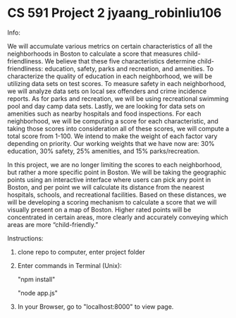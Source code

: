 # CS 591 Project 2 jyaang_robinliu106

Info:

We will accumulate various metrics on certain characteristics of all the neighborhoods in Boston to calculate a score that measures child-friendliness. We believe that these five characteristics determine child-friendliness: education, safety, parks and recreation, and amenities. To characterize the quality of education in each neighborhood, we will be utilizing data sets on test scores. To measure safety in each neighborhood, we will analyze data sets on local sex offenders and crime incidence reports. As for parks and recreation, we will be using recreational swimming pool and day camp data sets. Lastly, we are looking for data sets on amenities such as nearby hospitals and food inspections. For each neighborhood, we will be computing a score for each characteristic, and taking those scores into consideration all of these scores, we will compute a total score from 1-100.  We intend to make the weight of each factor vary depending on priority. Our working weights that we have now are: 30% education, 30% safety, 25% amenities, and 15% parks/recreation.


In this project, we are no longer limiting the scores to each neighborhood, but rather a more specific point in Boston. We will be taking the geographic points using an interactive interface where users can pick any point in Boston, and per point we will calculate its distance from the nearest hospitals, schools, and recreational facilities. Based on these distances, we will be developing a scoring mechanism to calculate a score that we will visually present on a map of Boston. Higher rated points will be concentrated in certain areas, more clearly and accurately conveying which areas are more “child-friendly.”


Instructions:

1. clone repo to computer, enter project folder

2. Enter commands in Terminal (Unix):

    "npm install"

    "node app.js"

3. In your Browser, go to "localhost:8000" to view page.
